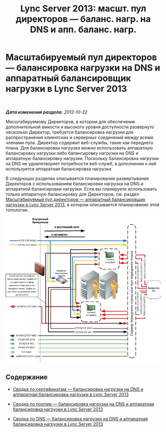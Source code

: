 ﻿---
title: "Lync Server 2013: масшт. пул директоров — баланс. нагр. на DNS и апп. баланс. нагр."
TOCTitle: Масштабируемый пул директоров — балансировка нагрузки на DNS и аппаратный балансировщик нагрузки
ms:assetid: a1f6ffc0-9e6e-4217-a923-025c9679e154
ms:mtpsurl: https://technet.microsoft.com/ru-ru/library/JJ205142(v=OCS.15)
ms:contentKeyID: 49310710
ms.date: 05/19/2016
mtps_version: v=OCS.15
ms.translationtype: HT
---

# Масштабируемый пул директоров — балансировка нагрузки на DNS и аппаратный балансировщик нагрузки в Lync Server 2013

 

_**Дата изменения раздела:** 2012-10-22_

Масштабируемому Директоров, в котором для обеспечения дополнительной емкости и высокого уровня доступности развернуто несколько Директор, требуется балансировка нагрузки для распространения клиентских и серверных соединений между всеми членами пула. Директор содержит веб-службы, такие как переднего плана. Для балансировки нагрузки можно использовать аппаратную балансировку нагрузки либо балансировку нагрузки на DNS и аппаратную балансировку нагрузки. Поскольку балансировка нагрузки на DNS не удовлетворяет потребности веб-служб, в дополнении к ней используется аппаратная балансировка нагрузки.

В следующих разделах описывается планирование развертывания Директоров с использованием балансировки нагрузки на DNS и аппаратной балансировки нагрузки. Если вы планируете использовать только аппаратную балансировку для Директоров, см. раздел [Масштабируемый пул директоров — аппаратный балансировщик нагрузки в Lync Server 2013](lync-server-2013-scaled-director-pool-hardware-load-balancer.md), в котором описывается планирование этой топологии.

![Масштабируемый пул директоров](images/JJ205142.35a78a7a-b781-4c8f-951e-168451ba6a65(OCS.15).jpg "Масштабируемый пул директоров")

## Содержание

  - [Сводка по сертификатам — балансировка нагрузки на DNS и аппаратная балансировка нагрузки в Lync Server 2013](lync-server-2013-certificate-summary-dns-and-hlb-load-balanced.md)

  - [Сводка по портам — балансировка нагрузки на DNS и аппаратная балансировка нагрузки в Lync Server 2013](lync-server-2013-port-summary-dns-and-hlb-load-balanced.md)

  - [Сводка по DNS — балансировка нагрузки на DNS и аппаратная балансировка нагрузки в Lync Server 2013](lync-server-2013-dns-summary-dns-and-hlb-load-balanced.md)

